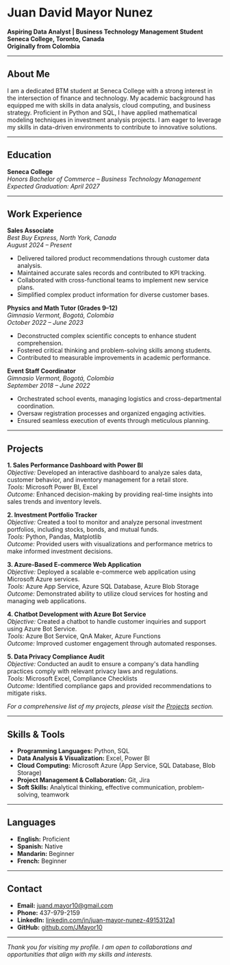 # Juan David Mayor Nunez

**Aspiring Data Analyst | Business Technology Management Student**  
**Seneca College, Toronto, Canada**  
**Originally from Colombia**

---

## About Me

I am a dedicated BTM student at Seneca College with a strong interest in the intersection of finance and technology. My academic background has equipped me with skills in data analysis, cloud computing, and business strategy. Proficient in Python and SQL, I have applied mathematical modeling techniques in investment analysis projects. I am eager to leverage my skills in data-driven environments to contribute to innovative solutions.

---

## Education

**Seneca College**  
*Honors Bachelor of Commerce – Business Technology Management*  
*Expected Graduation: April 2027*

---

## Work Experience

**Sales Associate**  
*Best Buy Express, North York, Canada*  
*August 2024 – Present*

- Delivered tailored product recommendations through customer data analysis.
- Maintained accurate sales records and contributed to KPI tracking.
- Collaborated with cross-functional teams to implement new service plans.
- Simplified complex product information for diverse customer bases.

**Physics and Math Tutor (Grades 9–12)**  
*Gimnasio Vermont, Bogotá, Colombia*  
*October 2022 – June 2023*

- Deconstructed complex scientific concepts to enhance student comprehension.
- Fostered critical thinking and problem-solving skills among students.
- Contributed to measurable improvements in academic performance.

**Event Staff Coordinator**  
*Gimnasio Vermont, Bogotá, Colombia*  
*September 2018 – June 2022*

- Orchestrated school events, managing logistics and cross-departmental coordination.
- Oversaw registration processes and organized engaging activities.
- Ensured seamless execution of events through meticulous planning.

---

## Projects

**1. Sales Performance Dashboard with Power BI**  
*Objective:* Developed an interactive dashboard to analyze sales data, customer behavior, and inventory management for a retail store.  
*Tools:* Microsoft Power BI, Excel  
*Outcome:* Enhanced decision-making by providing real-time insights into sales trends and inventory levels.

**2. Investment Portfolio Tracker**  
*Objective:* Created a tool to monitor and analyze personal investment portfolios, including stocks, bonds, and mutual funds.  
*Tools:* Python, Pandas, Matplotlib  
*Outcome:* Provided users with visualizations and performance metrics to make informed investment decisions.

**3. Azure-Based E-commerce Web Application**  
*Objective:* Deployed a scalable e-commerce web application using Microsoft Azure services.  
*Tools:* Azure App Service, Azure SQL Database, Azure Blob Storage  
*Outcome:* Demonstrated ability to utilize cloud services for hosting and managing web applications.

**4. Chatbot Development with Azure Bot Service**  
*Objective:* Created a chatbot to handle customer inquiries and support using Azure Bot Service.  
*Tools:* Azure Bot Service, QnA Maker, Azure Functions  
*Outcome:* Improved customer engagement through automated responses.

**5. Data Privacy Compliance Audit**  
*Objective:* Conducted an audit to ensure a company's data handling practices comply with relevant privacy laws and regulations.  
*Tools:* Microsoft Excel, Compliance Checklists  
*Outcome:* Identified compliance gaps and provided recommendations to mitigate risks.

*For a comprehensive list of my projects, please visit the [Projects](./projects) section.*

---

## Skills & Tools

- **Programming Languages:** Python, SQL
- **Data Analysis & Visualization:** Excel, Power BI
- **Cloud Computing:** Microsoft Azure (App Service, SQL Database, Blob Storage)
- **Project Management & Collaboration:** Git, Jira
- **Soft Skills:** Analytical thinking, effective communication, problem-solving, teamwork

---

## Languages

- **English:** Proficient
- **Spanish:** Native
- **Mandarin:** Beginner
- **French:** Beginner

---

## Contact

- **Email:** [juand.mayor10@gmail.com](mailto:juand.mayor10@gmail.com)
- **Phone:** 437-979-2159
- **LinkedIn:** [linkedin.com/in/juan-mayor-nunez-4915312a1](https://www.linkedin.com/in/juan-mayor-nunez-4915312a1/)
- **GitHub:** [github.com/JMayor10](https://github.com/JMayor10)

---

*Thank you for visiting my profile. I am open to collaborations and opportunities that align with my skills and interests.*
